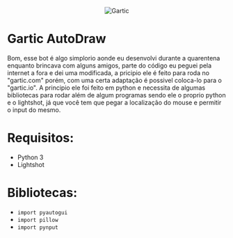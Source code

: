 <p align="center">
  <img src=https://www.google.com.br/url?sa=i&url=https%3A%2F%2Fgartic.com.br%2Fnoticias%2F205&psig=AOvVaw2eVS-OoqV4wQ80cOYRsFpT&ust=1596917527826000&source=images&cd=vfe&ved=0CAIQjRxqFwoTCIin_8DziesCFQAAAAAdAAAAABAD" alt="Gartic"/>
</p>
                                                         
# Gartic AutoDraw

Bom, esse bot é algo simplorio aonde eu desenvolvi durante a quarentena enquanto brincava com alguns amigos, parte do código eu peguei pela internet a fora e dei uma modificada, a pricipio ele é feito para roda no "gartic.com" porém, com uma certa adaptação é possivel coloca-lo para o "gartic.io". A principio ele foi feito em python e necessita de algumas bibliotecas para rodar além de algum programas sendo ele o proprio python e o lightshot, já que você tem que pegar a localização do mouse e permitir o input do mesmo.

# Requisitos:
- Python 3
- Lightshot

# Bibliotecas:
- ```import pyautogui```
- ```import pillow```
- ```import pynput```
